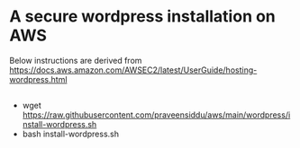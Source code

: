 # A secure wordpress installation on AWS

Below instructions are derived from https://docs.aws.amazon.com/AWSEC2/latest/UserGuide/hosting-wordpress.html

##
- wget https://raw.githubusercontent.com/praveensiddu/aws/main/wordpress/install-wordpress.sh
- bash install-wordpress.sh